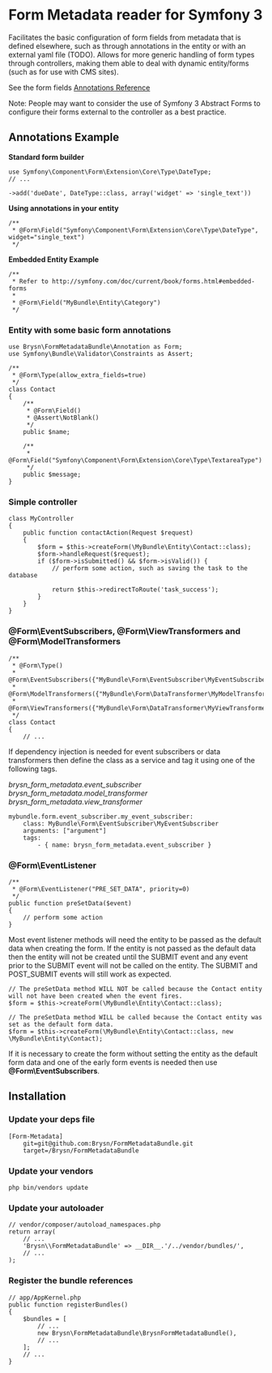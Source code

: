 # Form Metadata reader for Symfony 3

Facilitates the basic configuration of form fields from metadata that is defined elsewhere, such as through annotations
in the entity or with an external yaml file (TODO). Allows for more generic handling of form types through controllers,
making them able to deal with dynamic entity/forms (such as for use with CMS sites).

See the form fields [Annotations Reference](https://github.com/FlintLabs/FormMetadataBundle/wiki/Annotations-reference)

Note: People may want to consider the use of Symfony 3 Abstract Forms to configure their forms external to the controller
as a best practice.

## Annotations Example

**Standard form builder**

    use Symfony\Component\Form\Extension\Core\Type\DateType;
    // ...

    ->add('dueDate', DateType::class, array('widget' => 'single_text'))

**Using annotations in your entity**

    /**
     * @Form\Field("Symfony\Component\Form\Extension\Core\Type\DateType", widget="single_text")
     */

**Embedded Entity Example**

    /**
     * Refer to http://symfony.com/doc/current/book/forms.html#embedded-forms
     *
     * @Form\Field("MyBundle\Entity\Category")
     */

### Entity with some basic form annotations

    use Brysn\FormMetadataBundle\Annotation as Form;
    use Symfony\Bundle\Validator\Constraints as Assert;

    /**
     * @Form\Type(allow_extra_fields=true)
     */
    class Contact
    {
        /**
         * @Form\Field()
         * @Assert\NotBlank()
         */
        public $name;

        /**
         * @Form\Field("Symfony\Component\Form\Extension\Core\Type\TextareaType")
         */
        public $message;
    }

### Simple controller

    class MyController
    {
        public function contactAction(Request $request)
        {
            $form = $this->createForm(\MyBundle\Entity\Contact::class);
            $form->handleRequest($request);
            if ($form->isSubmitted() && $form->isValid()) {
                // perform some action, such as saving the task to the database

                return $this->redirectToRoute('task_success');
            }
        }
    }

### @Form\EventSubscribers, @Form\ViewTransformers and @Form\ModelTransformers

    /**
     * @Form\Type()
     * @Form\EventSubscribers({"MyBundle\Form\EventSubscriber\MyEventSubscriber"})
     * @Form\ModelTransformers({"MyBundle\Form\DataTransformer\MyModelTransformer"})
     * @Form\ViewTransformers({"MyBundle\Form\DataTransformer\MyViewTransformer"})
     */
    class Contact
    {
        // ...

If dependency injection is needed for event subscribers or data transformers then define the class as a service and tag it using one of the following tags.

_brysn\_form\_metadata.event\_subscriber_
_brysn\_form\_metadata.model\_transformer_
_brysn\_form\_metadata.view\_transformer_

    mybundle.form.event_subscriber.my_event_subscriber:
        class: MyBundle\Form\EventSubscriber\MyEventSubscriber
        arguments: ["argument"]
        tags:
            - { name: brysn_form_metadata.event_subscriber }

### @Form\EventListener

    /**
     * @Form\EventListener("PRE_SET_DATA", priority=0)
     */
    public function preSetData($event)
    {
        // perform some action
    }

Most event listener methods will need the entity to be passed as the default data when creating the form.  If the entity is not passed as the default data then the entity will not be created until the SUBMIT event and any event prior to the SUBMIT event will not be called on the entity. The SUBMIT and POST_SUBMIT events will still work as expected.

    // The preSetData method WILL NOT be called because the Contact entity will not have been created when the event fires.
    $form = $this->createForm(\MyBundle\Entity\Contact::class);

    // The preSetData method WILL be called because the Contact entity was set as the default form data.
    $form = $this->createForm(\MyBundle\Entity\Contact::class, new \MyBundle\Entity\Contact);


If it is necessary to create the form without setting the entity as the default form data and one of the early form
events is needed then use **@Form\EventSubscribers**.

## Installation

### Update your deps file

    [Form-Metadata]
        git=git@github.com:Brysn/FormMetadataBundle.git
        target=/Brysn/FormMetadataBundle

### Update your vendors

    php bin/vendors update

### Update your autoloader

    // vendor/composer/autoload_namespaces.php
    return array(
        // ...
        'Brysn\\FormMetadataBundle' => __DIR__.'/../vendor/bundles/',
        // ...
    );

### Register the bundle references

    // app/AppKernel.php
    public function registerBundles()
    {
        $bundles = [
            // ...
            new Brysn\FormMetadataBundle\BrysnFormMetadataBundle(),
            // ...
        ];
        // ...
    }